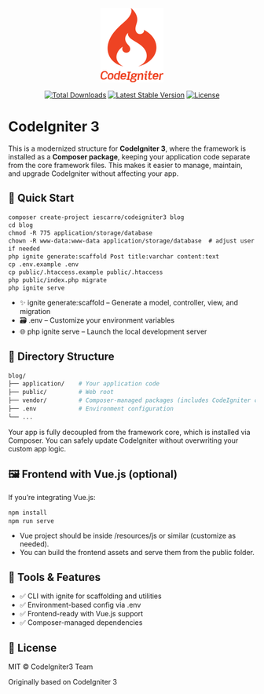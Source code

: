 <p align="center">
    <img alt="Logo CodeIgniter3" src="/art/logo.png">
</p>

<p align="center">
    <a href="https://packagist.org/packages/iescarro/codeigniter3"><img src="https://img.shields.io/packagist/dt/iescarro/codeigniter3" alt="Total Downloads"></a>
    <a href="https://packagist.org/packages/iescarro/codeigniter3"><img src="https://img.shields.io/packagist/v/iescarro/codeigniter3" alt="Latest Stable Version"></a>
    <a href="https://packagist.org/packages/iescarro/codeigniter3"><img src="https://img.shields.io/packagist/l/iescarro/codeigniter3" alt="License"></a>
</p>

# CodeIgniter 3

This is a modernized structure for **CodeIgniter 3**, where the framework is installed as a **Composer package**, keeping your application code separate from the core framework files. This makes it easier to manage, maintain, and upgrade CodeIgniter without affecting your app.

## 🚀 Quick Start

```
composer create-project iescarro/codeigniter3 blog
cd blog
chmod -R 775 application/storage/database
chown -R www-data:www-data application/storage/database  # adjust user if needed
php ignite generate:scaffold Post title:varchar content:text
cp .env.example .env
cp public/.htaccess.example public/.htaccess
php public/index.php migrate
php ignite serve
```

* ✨ ignite generate:scaffold – Generate a model, controller, view, and migration
* 🗃 .env – Customize your environment variables
* 🌐 php ignite serve – Launch the local development server

## 📁 Directory Structure

```bash
blog/
├── application/    # Your application code
├── public/         # Web root
├── vendor/         # Composer-managed packages (includes CodeIgniter core)
├── .env            # Environment configuration
└── ...
```

Your app is fully decoupled from the framework core, which is installed via Composer. You can safely update CodeIgniter without overwriting your custom app logic.

## 🖼️ Frontend with Vue.js (optional)

If you’re integrating Vue.js:

```bash
npm install
npm run serve
```

* Vue project should be inside /resources/js or similar (customize as needed).
* You can build the frontend assets and serve them from the public folder.

## 🧰 Tools & Features

* ✅ CLI with ignite for scaffolding and utilities
* ✅ Environment-based config via .env
* ✅ Frontend-ready with Vue.js support
* ✅ Composer-managed dependencies

## 📄 License

MIT © CodeIgniter3 Team

Originally based on CodeIgniter 3
